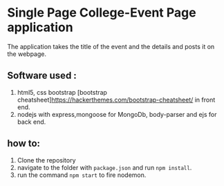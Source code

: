 # Single Page College-Event Page application
The application takes the title of the event and the details and posts it on the webpage. 

## Software used :
1. html5, css bootstrap [bootstrap cheatsheet]https://hackerthemes.com/bootstrap-cheatsheet/ in front end.
2. nodejs with express,mongoose for MongoDb, body-parser and ejs for back end.

## how to:
1. Clone the repository
2. navigate to the folder with `package.json` and run `npm install`.
3. run the command `npm start` to fire nodemon.

